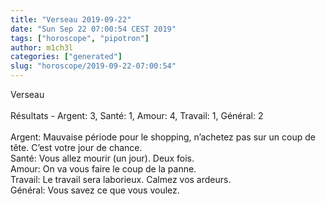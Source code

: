```yaml
---
title: "Verseau 2019-09-22"
date: "Sun Sep 22 07:00:54 CEST 2019"
tags: ["horoscope", "pipotron"]
author: m1ch3l
categories: ["generated"]
slug: "horoscope/2019-09-22-07:00:54"
---
```


Verseau<br>
<br>
Résultats - Argent: 3, Santé: 1, Amour: 4, Travail: 1, Général: 2<br>
<br>
Argent:  Mauvaise période pour le shopping, n’achetez pas sur un coup de tête. C’est votre jour de chance.<br>
Santé:   Vous allez mourir (un jour). Deux fois.<br>
Amour:   On va vous faire le coup de la panne. <br>
Travail: Le travail sera laborieux. Calmez vos ardeurs.<br>
Général: Vous savez ce que vous voulez.<br>
